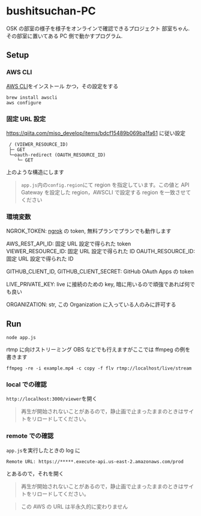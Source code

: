 # bushitsuchan-PC

OSK の部室の様子を様子をオンラインで確認できるプロジェクト 部室ちゃん.
その部室に置いてある PC 側で動かすプログラム.

## Setup

### AWS CLI

[AWS CLI](https://aws.amazon.com/jp/cli/)をインストール
かつ，その設定をする

```bash=
brew install awscli
aws configure
```

### 固定 URL 設定

https://qiita.com/miso_develop/items/bdcf15489b069ba1fa61 に従い設定

```text=
 / (VIEWER_RESOURCE_ID)
 ├─ GET
 └─oauth-redirect (OAUTH_RESOURCE_ID)
    └─ GET
```

上のような構造にします

> `app.js`内の`config.region`にて region を指定しています。この値と API Gateway を設定した region，AWSCLI で設定する region を一致させてください

### 環境変数

NGROK_TOKEN: [ngrok](https://ngrok.com/) の token, 無料プランでプランでも動作します

AWS_REST_API_ID: 固定 URL 設定で得られた token  
VIEWER_RESOURCE_ID: 固定 URL 設定で得られた ID
OAUTH_RESOURCE_ID: 固定 URL 設定で得られた ID

GITHUB_CLIENT_ID, GITHUB_CLIENT_SECRET: GitHub OAuth Apps の token

LIVE_PRIVATE_KEY: live に接続のための key, 暗に用いるので頑強であれば何でも良い

ORGANIZATION: str, この Organization に入っている人のみに許可する

## Run

```bash=
node app.js
```

rtmp に向けストリーミング
OBS などでも行えますがここでは ffmpeg の例を書きます

```bash=
ffmpeg -re -i example.mp4 -c copy -f flv rtmp://localhost/live/stream
```

### local での確認

`http://localhost:3000/viewer`を開く

> 再生が開始されないことがあるので，静止画で止まったままのときはサイトをリロードしてください。

### remote での確認

`app.js`を実行したときの log に

```text=
Remote URL: https://*****.execute-api.us-east-2.amazonaws.com/prod
```

とあるので，それを開く

> 再生が開始されないことがあるので，静止画で止まったままのときはサイトをリロードしてください。

> この AWS の URL は半永久的に変わりません
